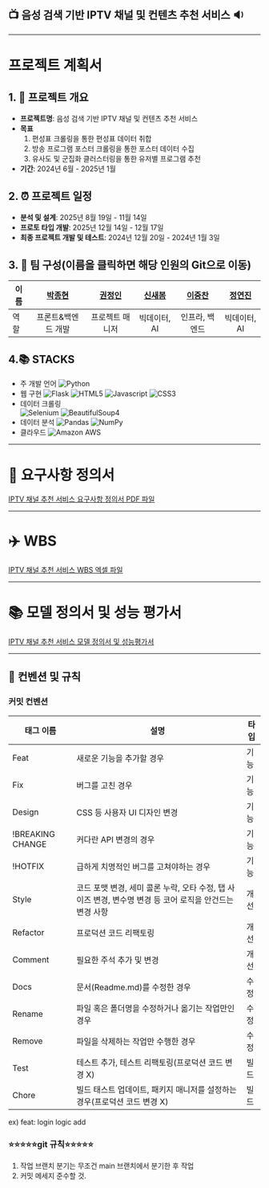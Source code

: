 ## 📺 음성 검색 기반 IPTV 채널 및 컨텐츠 추천 서비스 🔉

---------------------------------------

# 프로젝트 계획서

## 1. 🎂 프로젝트 개요
- **프로젝트명**: 음성 검색 기반 IPTV 채널 및 컨텐츠 추천 서비스
- **목표** 
   1. 편성표 크롤링을 통한 편성표 데이터 취합
   2. 방송 프로그램 포스터 크롤링을 통한 포스터 데이터 수집
   3. 유사도 및 군집화 클러스터링을 통한 유저별 프로그램 추천
- **기간**: 2024년 6월 - 2025년 1월

## 2. ⏰ 프로젝트 일정
- **분석 및 설계**: 2025년 8월 19일 - 11월 14일
- **프로토 타입 개발**: 2025년 12월 14일 - 12월 17일
- **최종 프로젝트 개발 및 테스트**: 2024년 12월 20일 - 2024년 1월 3일

## 3. 💪 팀 구성(이름을 클릭하면 해당 인원의 Git으로 이동)
|이름|[박종현](https://github.com/JayParc)|[권정인](https://github.com/yojeong125)|[신새봄](https://github.com/SaebomSHIN)|[이중찬](https://github.com/Chan2a)|[정연진](https://github.com/yeonjin118)|
|---|:---:|:---:|:---:|:---:|:---:|
|역할|프론트&백엔드 개발|프로젝트 매니저|빅데이터, AI|인프라, 백엔드|빅데이터, AI|

## 4.📚 STACKS
* 주 개발 언어
![Python](https://img.shields.io/badge/Python-3776AB?style=for-the-badge&logo=Python&logoColor=white)
* 웹 구현
![Flask](https://img.shields.io/badge/Flask-000000?style=for-the-badge&logo=Flask&logoColor=white)  ![HTML5](https://img.shields.io/badge/HTML5-E34F26?style=for-the-badge&logo=HTML5&logoColor=white)  ![Javascript](https://img.shields.io/badge/Javascript-F7DF1E?style=for-the-badge&logo=Javascript&logoColor=white)  ![CSS3](https://img.shields.io/badge/CSS3-1572B6?style=for-the-badge&logo=CSS3&logoColor=white)
* 데이터 크롤링  
![Selenium](https://img.shields.io/badge/Selenium-43B02A?style=for-the-badge&logo=Selenium&logoColor=white)  ![BeautifulSoup4](https://img.shields.io/badge/BeautifulSoup4-FFD700?style=for-the-badge&logo=BeautifulSoup&logoColor=black)
* 데이터 분석
![Pandas](https://img.shields.io/badge/Pandas-150458?style=for-the-badge&logo=Pandas&logoColor=white)  ![NumPy](https://img.shields.io/badge/NumPy-013243?style=for-the-badge&logo=NumPy&logoColor=white)
* 클라우드
![Amazon AWS](https://img.shields.io/badge/Amazon%20AWS-232F3E?style=for-the-badge&logo=Amazon%20AWS&logoColor=white)

---------------------------------------

# 📕 요구사항 정의서
[IPTV 채널 추천 서비스 요구사항 정의서 PDF 파일](https://github.com/whynotsw-camp/wh01-3rd-3team-UTIDAL/blob/main/Report/%5BKDT%5D%20IPTV%20%E1%84%8E%E1%85%A2%E1%84%82%E1%85%A5%E1%86%AF%20%E1%84%8E%E1%85%AE%E1%84%8E%E1%85%A5%E1%86%AB%20%E1%84%89%E1%85%A5%E1%84%87%E1%85%B5%E1%84%89%E1%85%B3%203%E1%84%90%E1%85%B5%E1%86%B7_%E1%84%8B%E1%85%AD%E1%84%80%E1%85%AE%E1%84%89%E1%85%A1%E1%84%92%E1%85%A1%E1%86%BC%20%E1%84%8C%E1%85%A5%E1%86%BC%E1%84%8B%E1%85%B4%E1%84%89%E1%85%A5.pdf)

----------------------------------------

# ✈️ WBS
[IPTV 채널 추천 서비스 WBS 엑셀 파일](https://github.com/whynotsw-camp/wh01-3rd-3team-UTIDAL/raw/refs/heads/main/Report/%5BKDT%5D%20IPTV%20%E1%84%8E%E1%85%A2%E1%84%82%E1%85%A5%E1%86%AF%20%E1%84%8E%E1%85%AE%E1%84%8E%E1%85%A5%E1%86%AB%20%E1%84%89%E1%85%A5%E1%84%87%E1%85%B5%E1%84%89%E1%85%B3%203%E1%84%90%E1%85%B5%E1%86%B7_WBS.xlsx)


-----------------------------------------

# 📚 모델 정의서 및 성능 평가서
[IPTV 채널 추천 서비스 모델 정의서 및 성능평가서](https://github.com/whynotsw-camp/wh01-3rd-3team-UTIDAL/blob/main/Report/%5BKDT%5D%20IPTV%20%E1%84%8E%E1%85%A2%E1%84%82%E1%85%A5%E1%86%AF%20%E1%84%8E%E1%85%AE%E1%84%8E%E1%85%A5%E1%86%AB%20%E1%84%89%E1%85%A5%E1%84%87%E1%85%B5%E1%84%89%E1%85%B3%203%E1%84%90%E1%85%B5%E1%86%B7_%E1%84%86%E1%85%A9%E1%84%83%E1%85%A6%E1%86%AF%20%E1%84%8C%E1%85%A5%E1%86%BC%E1%84%8B%E1%85%B4%E1%84%89%E1%85%A5%20%E1%84%86%E1%85%B5%E1%86%BE%20%E1%84%91%E1%85%A7%E1%86%BC%E1%84%80%E1%85%A1%E1%84%89%E1%85%A5.pdf)

-----------------------------------------


## 📌 컨벤션 및 규칙

### 커밋 컨벤션

| 태그 이름        | 설명                                                                                                     | 타입 |
| ---------------- | -------------------------------------------------------------------------------------------------------- | ---- |
| Feat             | 새로운 기능을 추가할 경우                                                                                | 기능 |
| Fix              | 버그를 고친 경우                                                                                         | 기능 |
| Design           | CSS 등 사용자 UI 디자인 변경                                                                             | 기능 |
| !BREAKING CHANGE | 커다란 API 변경의 경우                                                                                   | 기능 |
| !HOTFIX          | 급하게 치명적인 버그를 고쳐야하는 경우                                                                   | 기능 |
| Style            | 코드 포맷 변경, 세미 콜론 누락, 오타 수정, 탭 사이즈 변경, 변수명 변경 등 코어 로직을 안건드는 변경 사항 | 개선 |
| Refactor         | 프로덕션 코드 리팩토링                                                                                   | 개선 |
| Comment          | 필요한 주석 추가 및 변경                                                                                 | 개선 |
| Docs             | 문서(Readme.md)를 수정한 경우                                                                            | 수정 |
| Rename           | 파일 혹은 폴더명을 수정하거나 옮기는 작업만인 경우                                                       | 수정 |
| Remove           | 파일을 삭제하는 작업만 수행한 경우                                                                       | 수정 |
| Test             | 테스트 추가, 테스트 리팩토링(프로덕션 코드 변경 X)                                                       | 빌드 |
| Chore            | 빌드 태스트 업데이트, 패키지 매니저를 설정하는 경우(프로덕션 코드 변경 X)                                | 빌드 |

ex) feat: login logic add

### ⭐️⭐️⭐️⭐️⭐️git 규칙⭐️⭐️⭐️⭐️⭐️

1. 작업 브랜치 분기는 무조건 main 브랜치에서 분기한 후 작업
2. 커밋 메세지 준수할 것.

